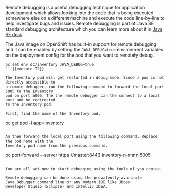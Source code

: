 Remote debugging is a useful debugging technique for application development which allows 
looking into the code that is being executed somewhere else on a different machine and 
execute the code line-by-line to help investigate bugs and issues. Remote debugging is 
part of  Java SE standard debugging architecture which you can learn more about it in [Java SE docs](https://docs.oracle.com/javase/8/docs/technotes/guides/jpda/architecture.html).


The Java image on OpenShift has built-in support for remote debugging and it can be enabled 
by setting the `JAVA_DEBUG=true` environment variables on the deployment config for the pod 
that you want to remotely debug.

```
oc set env dc/inventory JAVA_DEBUG=true
```{{execute T2}}

The Inventory pod will get restarted in debug mode. Since a pod is not directly accessible to 
a remote debugger, run the following command to forward the local port 5005 to the Inventory 
pod on port 5005. The the remote debugger can the connect to a local port and be redirected 
to the Inventory pod.

First, find the name of the Inventory pod.

```
oc get pod -l app=inventory
```{{execute T2}}

An then forward the local port using the following command. Replace the pod name with the 
Inventory pod name from the previous command.

```
oc port-forward --server https://master:8443 inventory-n-nnnn 5005 
```

You are all set now to start debugging using the tools of you choice. 

Remote debugging can be done using the prevalently available
Java Debugger command line or any modern IDE like JBoss 
Developer Studio (Eclipse) and IntelliJ IDEA.